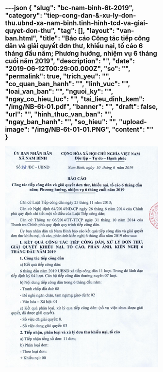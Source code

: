 ---json
{
    "slug": "bc-nam-binh-6t-2019",
    "category": "tiep-cong-dan-&-xu-ly-don-thu.ubnd-xa-nam-binh.tinh-hinh-tcd-va-giai-quyet-don-thu",
    "tag": [],
    "layout": "van-ban.html",
    "title": "Báo cáo Công tác tiếp công dân và giải quyết đơn thư, khiếu nại, tố cáo 6 tháng đầu năm; Phương hướng, nhiệm vụ 6 tháng cuối năm 2019",
    "description": "",
    "date": "2019-06-12T00:29:00.000Z",
    "so": "",
    "permalink": true,
    "trich_yeu": "",
    "co_quan_ban_hanh": "",
    "linh_vuc": "",
    "loai_van_ban": "",
    "nguoi_ky": "",
    "ngay_co_hieu_luc": "",
    "tai_lieu_dinh_kem": "/img/NB-6t-01.pdf",
    "banner": "",
    "draft": false,
    "url": "",
    "hinh_thuc_van_ban": "",
    "ngay_ban_hanh": "",
    "so_hieu": "",
    "upload-image": "/img/NB-6t-01-01.PNG",
    "__content__": ""
}
---
<p><img alt="" src="/img/NB-6t-01-01.PNG" /></p>
